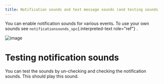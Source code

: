 ```yaml
---
title: Notification sounds and text message sounds (and testing sounds)
---
```


You can enable notification sounds for various events. To use your own
sounds see `notificationsounds_spc`{.interpreted-text role="ref"} .

![image](http://img.swift-project.org/Audio_settings.png)

Testing notification sounds
===========================

You can test the sounds by un-checking and checking the notification
sounds. This should play this sound.
